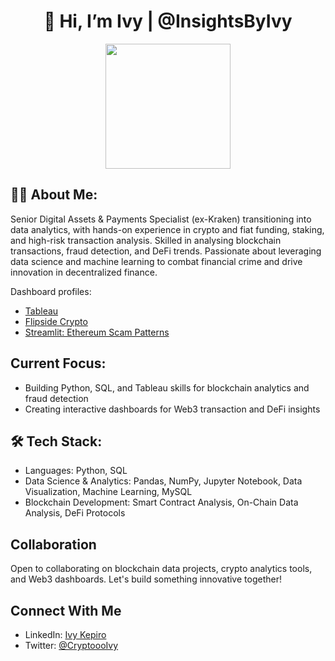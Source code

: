 <div align="center">

# 👋 Hi, I’m Ivy | @InsightsByIvy

</div>

<div align="center">
  <img src="https://media1.giphy.com/media/v1.Y2lkPTc5MGI3NjExMTJoeHZscmxubzdzcHNnZGVzZ3QwNWZlYjR5Y2dkZTlnN3A0eWt3biZlcD12MV9pbnRlcm5hbF9naWZfYnlfaWQmY3Q9Zw/1m4ukmk9Lu90At2FGu/giphy.gif" width="200"/>
</div>


## 👩‍💻 About Me:
Senior Digital Assets & Payments Specialist (ex-Kraken) transitioning into data analytics, with hands-on experience in crypto and fiat funding, staking, and high-risk transaction analysis.
Skilled in analysing blockchain transactions, fraud detection, and DeFi trends. Passionate about leveraging data science and machine learning to combat financial crime and drive innovation in decentralized finance.

Dashboard profiles:
- <a href="https://public.tableau.com/app/profile/ivy.kepiro/vizzes" target="_blank">Tableau</a>
- <a href="https://flipsidecrypto.xyz/ivy-k/dashboards" target="_blank">Flipside Crypto</a>
- <a href="https://analysing-scam-patterns-in-ethereum-transactions.streamlit.app/" target="_blank">Streamlit: Ethereum Scam Patterns</a>

## Current Focus:
- Building Python, SQL, and Tableau skills for blockchain analytics and fraud detection
- Creating interactive dashboards for Web3 transaction and DeFi insights

## 🛠  Tech Stack:
 - Languages: Python, SQL
 - Data Science & Analytics: Pandas, NumPy, Jupyter Notebook, Data Visualization, Machine Learning, MySQL
 - Blockchain Development: Smart Contract Analysis, On-Chain Data Analysis, DeFi Protocols
 
## Collaboration
Open to collaborating on blockchain data projects, crypto analytics tools, and Web3 dashboards. Let's build something innovative together!

## Connect With Me
- LinkedIn: [Ivy Kepiro](https://www.linkedin.com/in/ivy-kepiro-4a1598137/)
- Twitter: [@CryptoooIvy](https://x.com/CryptoooIvy)

<!---
InsightsByIvy/InsightsByIvy is a ✨ special ✨ repository because its `README.md` (this file) appears on your GitHub profile.
You can click the Preview link to take a look at your changes.
--->
